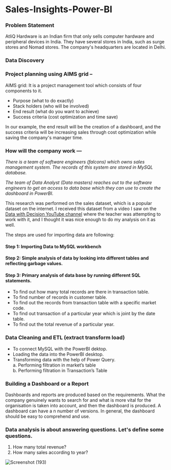 # Sales-Insights-Power-BI
### Problem Statement
AtliQ Hardware is an Indian firm that only sells computer hardware and peripheral devices in India. They have several stores in India, such as surge stores and Nomad stores. The company's headquarters are located in Delhi.

### Data Discovery
### Project planning using AIMS grid –

AIMS grid: It is a project management tool which consists of four components to it.
* Purpose (what to do exactly)
* Stack holders (who will be involved)
* End result (what do you want to achieve)
* Success criteria (cost optimization and time save)

In our example, the end result will be the creation of a dashboard, and the success criteria will be increasing sales through cost optimization while saving the company's manager time.

### How will the company work —

*There is a team of software engineers (falcons) which owns sales management system. The records of this system are stored in MySQL database.*

*The team of Data Analyst (Data masters) reaches out to the software engineers to get an access to data base which they can use to create the dashboard in PowerBI.*

This research was performed on the  sales dataset, which is a popular dataset on the internet. I received this dataset from a video I saw on the [Data with Decision YouTube channel](https://www.youtube.com/@codebasics) where the teacher was attempting to work with it, and I thought it was nice enough to do my analysis on it as well. 
 
The steps are used for importing data are following:
#### Step 1: Importing Data to MySQL workbench
#### Step 2: Simple analysis of data by looking into different tables and reflecting garbage values.
#### Step 3: Primary analysis of data base by running different SQL statements.
* To find out how many total records are there in transaction table.
* To find number of records in customer table.
* To find out the records from transaction table with a specific market code.
* To find out transaction of a particular year which is joint by the date table.
* To find out the total revenue of a particular year.

### Data Cleaning and ETL (extract transform load)
* To connect MySQL with the PowerBI dektop.
* Loading the data into the PowerBI desktop.
* Transforming data with the help of Power Query. <br/>
   a. Performing filtration in market’s table  <br/>
   b. Performing filtration in Transaction’s Table
   
### Building a Dashboard or a Report

Dashboards and reports are produced based on the requirements. What the company genuinely wants to search for and what is more vital for the organisation is taken into account, and then the dashboard is produced. A dashboard can have a n number of versions. In general, the dashboard should be easy to comprehend and use.

### Data analysis is about answering questions. Let's define some questions.
1. How many total revenue?
2. How many sales according to year?


![Screenshot (193)](https://user-images.githubusercontent.com/104266403/208289347-04d2fbf4-6f0d-48c3-a8aa-7605a841daf0.png)

